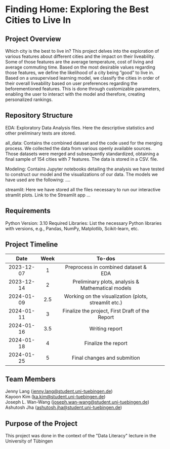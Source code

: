 # Finding Home: Exploring the Best Cities to Live In    
## Project Overview
Which city is the best to live in? This project delves into the exploration of various features about different cities and the impact on their liveability. Some of those features are the average temperature, cost of living and average commuting time. Based on the most desirable values regarding those features, we define the likelihood of a city being ”good” to live in. Based on a unsupervised learning model, we classify the cities in order of their overall liveability based on user preferences regarding the beforementioned features. This is done through customizable parameters, enabling the user to interact with the model and therefore, creating personalized rankings.

## Repository Structure

EDA: Exploratory Data Analysis files. Here the descriptive statistics and other preliminary tests are stored.

all_data: Contains the combined dataset and the code used for the merging process. We collected the data from various openly available sources. Those datasets were merged and subsequently standardized, obtaining a final sample of 154 cities with 7 features. The data is stored in a CSV. file.

Modeling: Contains Jupyter notebooks detailing the analysis we have tested to construct our model and the visualizations of our data. The models we have used are the following: ....

streamlit: Here we have stored all the files necessary to run our interactive stramlit plots. Link to the Streamlit app ...

## Requirements
Python Version: 3.10
Required Libraries: List the necessary Python libraries with versions, e.g., Pandas, NumPy, Matplotlib, Scikit-learn, etc.


## Project Timeline   
|       Date       | Week | To-dos | | |
|:----------------:|:------:|:----------------------------------------:|:----------:|:------:|
| 2023-12-07 | 1  | Preprocess in combined dataset & EDA | |  |   
| 2023-12-14 | 2  | Preliminary plots, analysis & Mathematical models| |  |
| 2024-01-09 | 2.5  | Working on the visualization (plots, streamlit etc.) | |  | 
| 2024-01-11 | 3  | Finalize the project, First Draft of the Report | |  |
| 2024-01-16 | 3.5  | Writing report | |  | 
| 2024-01-18 | 4  | Finalize the report | |  | 
| 2024-01-25 | 5  | Final changes and submition | |  |   


## Team Members 
Jenny Lang (jenny.lang@student.uni-tuebingen.de)  
Kayoon Kim (ka.kim@student.uni-tuebingen.de)   
Joseph L. Wan-Wang (joseph.wan-wang@student.uni-tuebingen.de)   
Ashutosh Jha (ashutosh.jha@student.uni-tuebingen.de)

## Purpose of the Project
This project was done in the context of the "Data Literacy" lecture in the University of Tübingen

